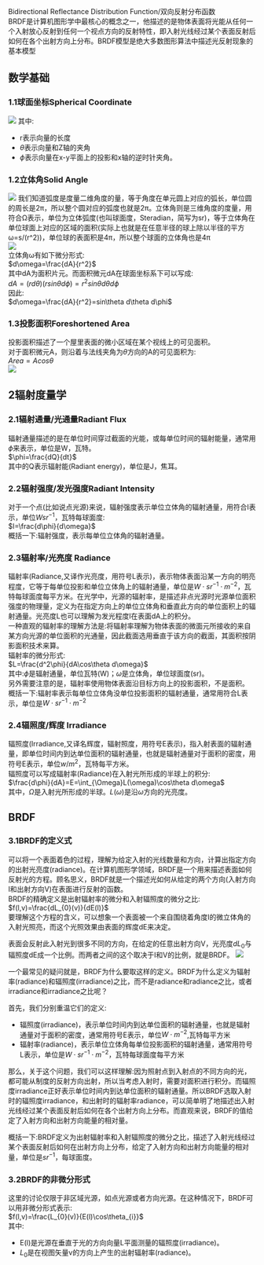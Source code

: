 Bidirectional Reflectance Distribution Function/双向反射分布函数  
BRDF是计算机图形学中最核心的概念之一，他描述的是物体表面将光能从任何一个入射放心反射到任何一个视点方向的反射特性，即入射光线经过某个表面反射后如何在各个出射方向上分布。BRDF模型是绝大多数图形算法中描述光反射现象的基本模型
## 数学基础
### 1.1球面坐标Spherical Coordinate
![](./1.1.png)
其中:
- r表示向量的长度
- $\theta$表示向量和Z轴的夹角
- $\phi$表示向量在x-y平面上的投影和x轴的逆时针夹角。
### 1.2立体角Solid Angle
![](./1.2.jpeg)
我们知道弧度是度量二维角度的量，等于角度在单元圆上对应的弧长，单位圆的周长是2π，所以整个圆对应的弧度也就是2π。立体角则是三维角度的度量，用符合Ω表示，单位为立体弧度(也叫球面度，Steradian，简写为sr)，等于立体角在单位球面上对应的区域的面积(实际上也就是在任意半径的球上除以半径的平方ω=s/(r^2))，单位球的表面积是4π，所以整个球面的立体角也是4π  
![](./1.3.jpeg)  
立体角ω有如下微分形式:  
$d\omega=\frac{dA}{r^2}$  
其中dA为面积片元。而面积微元dA在球面坐标系下可以写成:  
$dA=(rd\theta)(rsin\theta d\phi)=r^2sin\theta d\theta d\phi$  
因此:  
$d\omega=\frac{dA}{r^2}=sin\theta d\theta d\phi$

### 1.3投影面积Foreshortened Area
投影面积描述了一个屋里表面的微小区域在某个视线上的可见面积。  
对于面积微元A，则沿着与法线夹角为$\theta$方向的A的可见面积为:  
$Area=Acos\theta$  
![](./1.4.jpeg)
## 2辐射度量学
### 2.1辐射通量/光通量Radiant Flux
辐射通量描述的是在单位时间穿过截面的光能，或每单位时间的辐射能量，通常用$\phi$来表示，单位是W，瓦特。  
$\phi=\frac{dQ}{dt}$  
其中的Q表示辐射能(Radiant energy)，单位是J，焦耳。

### 2.2辐射强度/发光强度Radiant Intensity
对于一个点(比如说点光源)来说，辐射强度表示单位立体角的辐射通量，用符合I表示，单位$Wsr^{-1}$，瓦特每球面度:  
$I=\frac{d\phi}{d\omega}$  
概括一下:辐射强度，表示每单位立体角的辐射通量。

### 2.3辐射率/光亮度 Radiance
辐射率(Radiance,又译作光亮度，用符号L表示)，表示物体表面沿某一方向的明亮程度，它等于每单位投影和单位立体角上的辐射通量，单位是$W\cdot sr^{-1}\cdot m^{-2}$，瓦特每球面度每平方米。在光学中，光源的辐射率，是描述非点光源时光源单位面积强度的物理量，定义为在指定方向上的单位立体角和垂直此方向的单位面积上的辐射通量。光亮度L也可以理解为发光程度I在表面dA上的积分。  
一种直观的辐射率的理解方法是:将辐射率理解为物体表面的微面元所接收的来自某方向光源的单位面积的光通量，因此截面选用垂直于该方向的截面，其面积按阴影面积技术来算。  
辐射率的微分形式:  
$L=\frac{d^2\phi}{dA\cos\theta d\omega}$  
其中:$\phi$是辐射通量，单位瓦特(W)；$\omega$是立体角，单位球面度(sr)。  
另外需要注意的是，辐射率使用物体表面沿目标方向上的投影面积，不是面积。  
概括一下:辐射率表示每单位立体角没单位投影面积的辐射通量，通常用符合L表示，单位是$W\cdot sr^{-1}\cdot m^{-2}$

### 2.4辐照度/辉度 Irradiance
辐照度(Irradiance,又译名辉度，辐射照度，用符号E表示)，指入射表面的辐射通量，即单位时间内到达单位面积的辐射通量，也就是辐射通量对于面积的密度，用符号E表示，单位$w/m^2$，瓦特每平方米。  
辐照度可以写成辐射率(Radiance)在入射光所形成的半球上的积分:  
$\frac{d\phi}{dA}=E=\int_{\Omega}L(\omega)\cos\theta d\omega$  
其中，$\Omega$是入射光所形成的半球。$L(\omega)$是沿$\omega$方向的光亮度。  

## BRDF
### 3.1BRDF的定义式
可以将一个表面着色的过程，理解为给定入射的光线数量和方向，计算出指定方向的出射光亮度(radiance)。在计算机图形学领域，BRDF是一个用来描述表面如何反射光的方程。顾名思义，BRDF就是一个描述光如何从给定的两个方向(入射方向I和出射方向V)在表面进行反射的函数。  
BRDF的精确定义是出射辐射率的微分和入射辐照度的微分之比:  
$f(l,v)=\frac{dL_{0}(v)}{dE(l)}$  
要理解这个方程的含义，可以想象一个表面被一个来自围绕着角度I的微立体角的入射光照亮，而这个光照效果由表面的辉度dE来决定。  

表面会反射此入射光到很多不同的方向，在给定的任意出射方向V，光亮度$dL_{0}$与辐照度dE成一个比例。而两者之间的这个取决于I和V的比例，就是BRDF。
![](./3.1.jpeg)

一个最常见的疑问就是，BRDF为什么要取这样的定义。BRDF为什么定义为辐射率(radiance)和辐照度(irradiance)之比，而不是radiance和radiance之比，或者irradiance和irradiance之比呢？  

首先，我们分别重温它们的定义:
- 辐照度(irradiance)，表示单位时间内到达单位面积的辐射通量，也就是辐射通量对于面积的密度，通常用符号E表示，单位$W\cdot m^{-2}$,瓦特每平方米
- 辐射率(radiance)，表示单位立体角每单位投影面积的辐射通量，通常用符号L表示，单位是$W\cdot sr^{-1}\cdot m^{-2}$，瓦特每球面度每平方米

那么，关于这个问题，我们可以这样理解:因为照射点到入射点的不同方向的光，都可能从制度的反射方向出射，所以当考虑入射时，需要对面积进行积分。而辐照度irradiance正好表示单位时间内到达单位面积的辐射通量。所以BRDF选取入射时的辐照度irradiance，和出射时的辐射率radiance，可以简单明了地描述出入射光线经过某个表面反射后如何在各个出射方向上分布。而直观来说，BRDF的值给定了入射方向和出射方向能量的相对量。  

概括一下:BRDF定义为出射辐射率和入射辐照度的微分之比，描述了入射光线经过某个表面反射后如何在出射方向上分布，给定了入射方向和出射方向能量的相对量，单位是$sr^{-1}$，每球面度。
### 3.2BRDF的非微分形式
这里的讨论仅限于非区域光源，如点光源或者方向光源。在这种情况下，BRDF可以用非微分形式表示:  
$f(l,v)=\frac{L_{0}(v)}{E(l)\cos\theta_{i}}$  
其中:  
- E(l)是光源在垂直于光的方向向量L平面测量的辐照度(irradiance)。
- $L_{0}$是在视图矢量v的方向上产生的出射辐射率(radiance)。